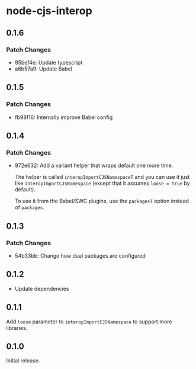 # node-cjs-interop

## 0.1.6

### Patch Changes

- 95bef4e: Update typescript
- a6b57a9: Update Babel

## 0.1.5

### Patch Changes

- fb98f16: Internally improve Babel config

## 0.1.4

### Patch Changes

- 972e632: Add a variant helper that wraps default one more time.

  The helper is called `interopImportCJSNamespaceT` and you can use it just like `interopImportCJSNamespace`
  (except that it assumes `loose = true` by default).

  To use it from the Babel/SWC plugins, use the `packagesT` option instead of `packages`.

## 0.1.3

### Patch Changes

- 54b33bb: Change how dual packages are configured

## 0.1.2

- Update dependencies

## 0.1.1

Add `loose` parameter to `interopImportCJSNamespace` to support more libraries.

## 0.1.0

Initial release.
